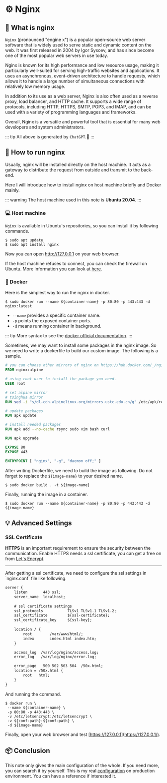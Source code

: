# ⚙️ Nginx

## 👀 What is nginx

`Nginx` (pronounced "engine x") is a popular open-source web server software that is widely used to serve static and dynamic content on the web. It was first released in 2004 by Igor Sysoev, and has since become one of the most popular web servers in use today.

Nginx is known for its high performance and low resource usage, making it particularly well-suited for serving high-traffic websites and applications. It uses an asynchronous, event-driven architecture to handle requests, which allows it to handle a large number of simultaneous connections with relatively low memory usage.

In addition to its use as a web server, Nginx is also often used as a reverse proxy, load balancer, and HTTP cache. It supports a wide range of protocols, including HTTP, HTTPS, SMTP, POP3, and IMAP, and can be used with a variety of programming languages and frameworks.

Overall, Nginx is a versatile and powerful tool that is essential for many web developers and system administrators.

::: tip
All above is generated by `ChatGPT`.🥱
:::

## 🔨 How to run nginx

Usually, nginx will be installed directly on the host machine.
It acts as a gateway to distribute the request from outside and transmit to the back-end.

Here I will introduce how to install nginx on host machine briefly and Docker mainly.

::: warning
The host machine used in this note is **Ubuntu 20.04**.
:::

### 💻 Host machine

`Nginx` is available in Ubuntu's repositories, so you can install it by following commands.

```shell
$ sudo apt update
$ sudo apt install nginx
```

Now you can open <a target='_blank'>http://127.0.0.1</a> on your web browser.

If the host machine refuses to connect, you can check the firewall on Ubuntu.
More information you can look at [here](https://www.digitalocean.com/community/tutorials/how-to-install-nginx-on-ubuntu-20-04).

### 🐋 Docker

Here is the simplest way to run the nginx in docker.

```shell
$ sudo docker run --name ${container-name} -p 80:80 -p 443:443 -d nginx:latest
```

- `--name` provides a specific container name.
- `-p` points the exposed container ports.
- `-d` means running container in background.

::: tip
More syntax to see the [docker official documentation](https://docs.docker.com/engine/reference/builder/).
:::

Sometimes, we may want to install some packages in the nginx image.
So we need to write a dockerfile to build our custom image.
The following is a sample.

```dockerfile
# you can choose other mirrors of nginx on https://hub.docker.com/_/nginx
FROM nginx:alpine

# using root user to install the package you need.
USER root

# set alpine mirror
# tsinghua mirror
RUN sed -i "s/dl-cdn.alpinelinux.org/mirrors.ustc.edu.cn/g" /etc/apk/repositories

# update packages
RUN apk update

# install needed packages
RUN apk add --no-cache rsync sudo vim bash curl

RUN apk upgrade

EXPOSE 80
EXPOSE 443

ENTRYPOINT [ "nginx", "-g", "daemon off;" ]
```

After writing Dockerfile, we need to build the image as following.
Do not forget to replace the `${image-name}` to your desired name.

```shell
$ sudo docker build . -t ${image-name}
```

Finally, running the image in a container.

```shell
$ sudo docker run --name ${container-name} -p 80:80 -p 443:443 -d ${image-name}
```

## 💡 Advanced Settings

### SSL Certificate

**HTTPS** is an important requirement to ensure the security between the communication.
Enable HTTPS needs a ssl certificate, you can get a free on from [Let's Encrypt](https://geekrewind.com/setup-lets-encrypt-wildcard-on-ubuntu-20-04-18-04/).

<hr/>
After getting a ssl certificate, we need to configure the ssl settings in `nginx.conf` file like following.

```txt
server {
    listen       443 ssl;
    server_name  localhost;
    
    # ssl certificate settings
    ssl_protocols           TLSv1 TLSv1.1 TLSv1.2;
    ssl_certificate         ${ssl-certificate};
    ssl_certificate_key     ${ssl-key};
    
    location / {
        root        /var/www/html/;
        index       index.html index.htm;
    }

    access_log  /var/log/nginx/access.log;
    error_log   /var/log/nginx/error.log;

    error_page   500 502 503 504  /50x.html;
    location = /50x.html {
        root   html;
    }
}
```

And running the command.

```shell
$ docker run \
 --name ${container-name} \
 -p 80:80 -p 443:443 \
 -v /etc/letsencrypt:/etc/letsencrypt \
 -v ${conf-path}:${conf-path} \
 -d ${image-name}
```

Finally, open your web browser and test [https://127.0.0.1](https://127.0.0.1/).

## 📦 Conclusion

This note only gives the main configuration of the whole. If you need more, you can search it by yourself.
This is my real [configuration](https://github.com/ChenYuTong10/10note/releases/tag/0.0) on production environment. You can have a reference if interested it.
